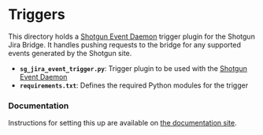 # Triggers

This directory holds a [Shotgun Event Daemon](https://github.com/shotgunsoftware/shotgunEvents) trigger plugin for the Shotgun Jira Bridge. It handles pushing requests to the bridge for any supported events generated by the Shotgun site.

- **`sg_jira_event_trigger.py`**: Trigger plugin to be used with the [Shotgun Event Daemon](https://github.com/shotgunsoftware/shotgunEvents)
- **`requirements.txt`**: Defines the required Python modules for the trigger

### Documentation
Instructions for setting this up are available on [the documentation site](https://developer.shotgunsoftware.com/sg-jira-bridge/quickstart.html#shotgunevents).
